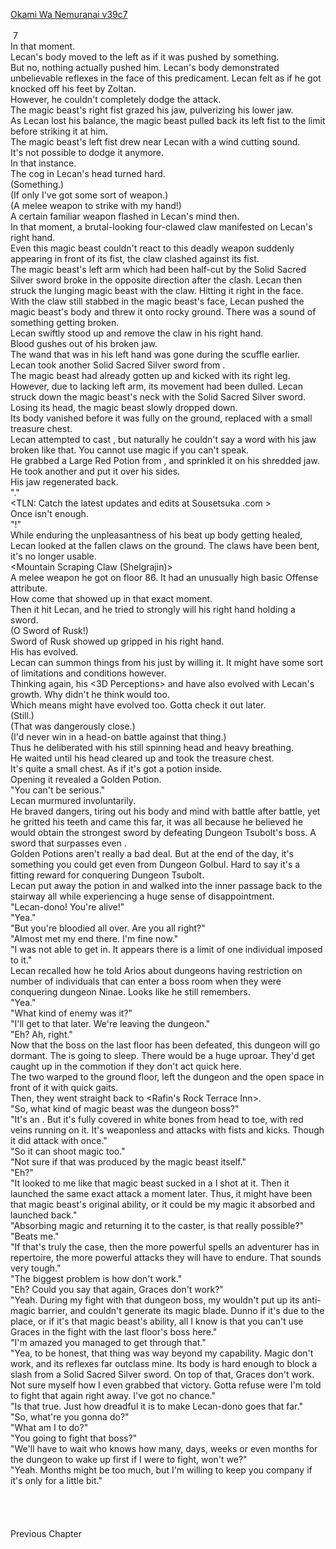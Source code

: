 [Okami Wa Nemuranai v39c7](https://www.sousetsuka.com/2021/03/okami-wa-nemuranai-397.html)
<br/><br/>
 7<br/>
In that moment.<br/>
Lecan's body moved to the left as if it was pushed by something.<br/>
But no, nothing actually pushed him. Lecan's body demonstrated unbelievable reflexes in the face of this predicament. Lecan felt as if he got knocked off his feet by Zoltan.<br/>
However, he couldn't completely dodge the attack.<br/>
The magic beast's right fist grazed his jaw, pulverizing his lower jaw.<br/>
As Lecan lost his balance, the magic beast pulled back its left fist to the limit before striking it at him.<br/>
The magic beast's left fist drew near Lecan with a wind cutting sound.<br/>
It's not possible to dodge it anymore.<br/>
In that instance.<br/>
The cog in Lecan's head turned hard.<br/>
(Something.)<br/>
(If only I've got some sort of weapon.)<br/>
(A melee weapon to strike with my hand!)<br/>
A certain familiar weapon flashed in Lecan's mind then.<br/>
In that moment, a brutal-looking four-clawed claw manifested on Lecan's right hand. <br/>
Even this magic beast couldn't react to this deadly weapon suddenly appearing in front of its fist, the claw clashed against its fist.<br/>
The magic beast's left arm which had been half-cut by the Solid Sacred Silver sword broke in the opposite direction after the clash. Lecan then struck the lunging magic beast with the claw. Hitting it right in the face.<br/>
With the claw still stabbed in the magic beast's face, Lecan pushed the magic beast's body and threw it onto rocky ground. There was a sound of something getting broken.<br/>
Lecan swiftly stood up and remove the claw in his right hand.<br/>
Blood gushes out of his broken jaw.<br/>
The wand that was in his left hand was gone during the scuffle earlier. Lecan took another Solid Sacred Silver sword from <Storage>.<br/>
The magic beast had already gotten up and kicked with its right leg. However, due to lacking left arm, its movement had been dulled. Lecan struck down the magic beast's neck with the Solid Sacred Silver sword.<br/>
Losing its head, the magic beast slowly dropped down.<br/>
Its body vanished before it was fully on the ground, replaced with a small treasure chest.<br/>
Lecan attempted to cast <Recovery>, but naturally he couldn't say a word with his jaw broken like that. You cannot use magic if you can't speak.<br/>
He grabbed a Large Red Potion from <Storage>, and sprinkled it on his shredded jaw. He took another and put it over his sides.<br/>
His jaw regenerated back.<br/>
"<Recovery>."<br/>
<TLN: Catch the latest updates and edits at Sousetsuka .com ><br/>
Once isn't enough.<br/>
"<Recovery>!"<br/>
While enduring the unpleasantness of his beat up body getting healed, Lecan looked at the fallen claws on the ground. The claws have been bent, it's no longer usable.<br/>
<Mountain Scraping Claw (Shelgrajin)><br/>
A melee weapon he got on floor 86. It had an unusually high basic Offense attribute.<br/>
How come that showed up in that exact moment.<br/>
Then it hit Lecan, and he tried to strongly will his right hand holding a sword.<br/>
(O Sword of Rusk!)<br/>
Sword of Rusk showed up gripped in his right hand.<br/>
His <Storage> has evolved.<br/>
Lecan can summon things from his <Storage> just by willing it. It might have some sort of limitations and conditions however.<br/>
Thinking again, his <3D Perceptions> and <Mana Detection> have also evolved with Lecan's growth. Why didn't he think <Storage> would too.<br/>
Which means <Gust> might have evolved too. Gotta check it out later.<br/>
(Still.)<br/>
(That was dangerously close.)<br/>
(I'd never win in a head-on battle against that thing.)<br/>
Thus he deliberated with his still spinning head and heavy breathing.<br/>
He waited until his head cleared up and took the treasure chest.<br/>
It's quite a small chest. As if it's got a potion inside.<br/>
Opening it revealed a Golden Potion.<br/>
"You can't be serious."<br/>
Lecan murmured involuntarily.<br/>
He braved dangers, tiring out his body and mind with battle after battle, yet he gritted his teeth and came this far, it was all because he believed he would obtain the strongest sword by defeating Dungeon Tsubolt's boss. A sword that surpasses even <Comet Cutter>.<br/>
Golden Potions aren't really a bad deal. But at the end of the day, it's something you could get even from Dungeon Golbul. Hard to say it's a fitting reward for conquering Dungeon Tsubolt.<br/>
Lecan put away the potion in <Storage> and walked into the inner passage back to the stairway all while experiencing a huge sense of disappointment.<br/>
"Lecan-dono! You're alive!"<br/>
"Yea."<br/>
"But you're bloodied all over. Are you all right?"<br/>
"Almost met my end there. I'm fine now."<br/>
"I was not able to get in. It appears there is a limit of one individual imposed to it."<br/>
Lecan recalled how he told Arios about dungeons having restriction on number of individuals that can enter a boss room when they were conquering dungeon Ninae. Looks like he still remembers.<br/>
"Yea."<br/>
"What kind of enemy was it?"<br/>
"I'll get to that later. We're leaving the dungeon."<br/>
"Eh? Ah, right."<br/>
Now that the boss on the last floor has been defeated, this dungeon will go dormant. The <Sleepless Dungeon> is going to sleep. There would be a huge uproar. They'd get caught up in the commotion if they don't act quick here.<br/>
The two warped to the ground floor, left the dungeon and the open space in front of it with quick gaits.<br/>
Then, they went straight back to <Rafin's Rock Terrace Inn>.<br/>
"So, what kind of magic beast was the dungeon boss?"<br/>
"It's an <Armored White Spectre>. But it's fully covered in white bones from head to toe, with red veins running on it. It's weaponless and attacks with fists and kicks. Though it did attack with <Flame Spear> once."<br/>
"So it can shoot magic too."<br/>
"Not sure if that <Flame Spear> was produced by the magic beast itself."<br/>
"Eh?"<br/>
"It looked to me like that magic beast sucked in a <Flame Spear> I shot at it. Then it launched the same exact attack a moment later. Thus, it might have been that magic beast's original ability, or it could be my magic it absorbed and launched back."<br/>
"Absorbing magic and returning it to the caster, is that really possible?"<br/>
"Beats me."<br/>
"If that's truly the case, then the more powerful spells an adventurer has in repertoire, the more powerful attacks they will have to endure. That sounds very tough."<br/>
"The biggest problem is how <Graces> don't work."<br/>
"Eh? Could you say that again, Graces don't work?"<br/>
"Yeah. During my fight with that dungeon boss, my <Necklace of Intuador> wouldn't put up its anti-magic barrier, and <Comet Cutter> couldn't generate its magic blade. Dunno if it's due to the place, or if it's that magic beast's ability, all I know is that you can't use Graces in the fight with the last floor's boss here."<br/>
"I'm amazed you managed to get through that."<br/>
"Yea, to be honest, that thing was way beyond my capability. Magic don't work, and its reflexes far outclass mine. Its body is hard enough to block a slash from a Solid Sacred Silver sword. On top of that, Graces don't work. Not sure myself how I even grabbed that victory. Gotta refuse were I'm told to fight that again right away. I've got no chance."<br/>
"Is that true. Just how dreadful it is to make Lecan-dono goes that far."<br/>
"So, what're you gonna do?"<br/>
"What am I to do?"<br/>
"You going to fight that boss?"<br/>
"We'll have to wait who knows how many, days, weeks or even months for the dungeon to wake up first if I were to fight, won't we?"<br/>
"Yeah. Months might be too much, but I'm willing to keep you company if it's only for a little bit."<br/>
 <br/>
 <br/>
 <br/>
 <br/>
Previous Chapter<br/>
 <br/>
